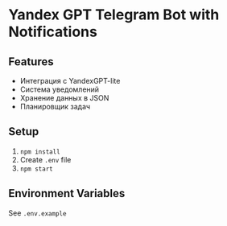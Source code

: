 # Yandex GPT Telegram Bot with Notifications

## Features
- Интеграция с YandexGPT-lite
- Система уведомлений
- Хранение данных в JSON
- Планировщик задач

## Setup
1. `npm install`
2. Create `.env` file
3. `npm start`

## Environment Variables
See `.env.example`